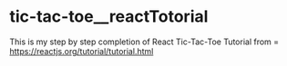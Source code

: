 # tic-tac-toe__reactTotorial
This is my step by step completion of React Tic-Tac-Toe Tutorial from = https://reactjs.org/tutorial/tutorial.html
